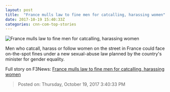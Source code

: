 ```yaml
---
layout: post
title:  "France mulls law to fine men for catcalling, harassing women"
date: 2017-10-19 15:40:33Z
categories: cnn-com-top-stories
---
```


![France mulls law to fine men for catcalling, harassing women](http://cdn.cnn.com/cnnnext/dam/assets/171019121528-marlene-schiappa-france-minister-of-gender-equality-super-tease.jpg)

Men who catcall, harass or follow women on the street in France could face on-the-spot fines under a new sexual-abuse law planned by the country's minister for gender equality.


Full story on F3News: [France mulls law to fine men for catcalling, harassing women](http://www.f3nws.com/n/4djsMH)

> Posted on: Thursday, October 19, 2017 3:40:33 PM
